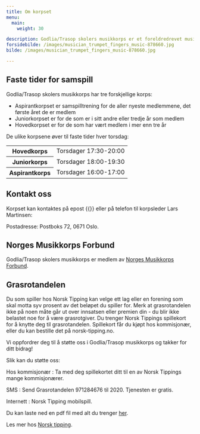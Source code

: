 ```yaml
---
title: Om korpset
menu:
  main:
    weight: 30

description: Godlia/Trasop skolers musikkorps er et foreldredrevet musikkorps hvor årsmøtet velger et styre som står for driften av korpset i styreperioden.
forsidebilde: /images/musician_trumpet_fingers_music-878660.jpg
bilde: /images/musician_trumpet_fingers_music-878660.jpg

---
```


## Faste tider for samspill

Godlia/Trasop skolers musikkorps har tre forskjellige korps:

- Aspirantkorpset er samspilltrening for de aller nyeste medlemmene,
  det første året de er medlem
- Juniorkorpset er for de som er i sitt andre eller tredje år som medlem
- Hovedkorpset er for de som har vært medlem i mer enn tre år

De ulike korpsene øver til faste tider hver torsdag:

<table>
<tr><th>Hovedkorps</th>   <td>Torsdager 17:30-20:00</td>
<tr><th>Juniorkorps</th>  <td>Torsdager 18:00-19:30</td>
<tr><th>Aspirantkorps</th><td>Torsdager 16:00-17:00</td>
</table>

## Kontakt oss

Korpset kan kontaktes på epost {{<epost styret>}}
eller på telefon til korpsleder Lars Martinsen: 

Postadresse: Postboks 72, 0671 Oslo.

## Norges Musikkorps Forbund

Godlia/Trasop skolers musikkorps er medlem av
[Norges Musikkorps Forbund](https://musikkorps.no).

## Grasrotandelen

Du som spiller hos Norsk Tipping kan velge ett lag eller en forening som skal
motta syv prosent av det beløpet du spiller for. Merk at grasrotandelen ikke på
noen måte går ut over innsatsen eller premien din - du blir ikke belastet noe
for å være grasrotgiver. Du trenger Norsk Tippings spillekort for å knytte deg
til grasrotandelen. Spillekort får du kjøpt hos kommisjonær, eller du kan
bestille det på norsk-tipping.no.

Vi oppfordrer deg til å støtte oss i Godlia/Trasop musikkorps og takker for ditt
bidrag!

Slik kan du støtte oss:

Hos kommisjonær
: Ta med deg spillekortet ditt til en av Norsk Tippings mange kommisjonærer.

SMS
: Send Grasrotandelen 971284676 til 2020. Tjenesten er gratis.

Internett
: Norsk Tipping mobilspill.

Du kan laste ned en pdf fil med alt du trenger [her](grasrot-1-971284676.pdf).

Les mer hos [Norsk tipping](https://www.norsk-tipping.no/grasrotandelen).
